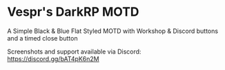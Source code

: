 # Vespr's DarkRP MOTD
 A Simple Black & Blue Flat Styled MOTD with Workshop & Discord buttons and a timed close button


Screenshots and support available via Discord:
https://discord.gg/bAT4pK6n2M